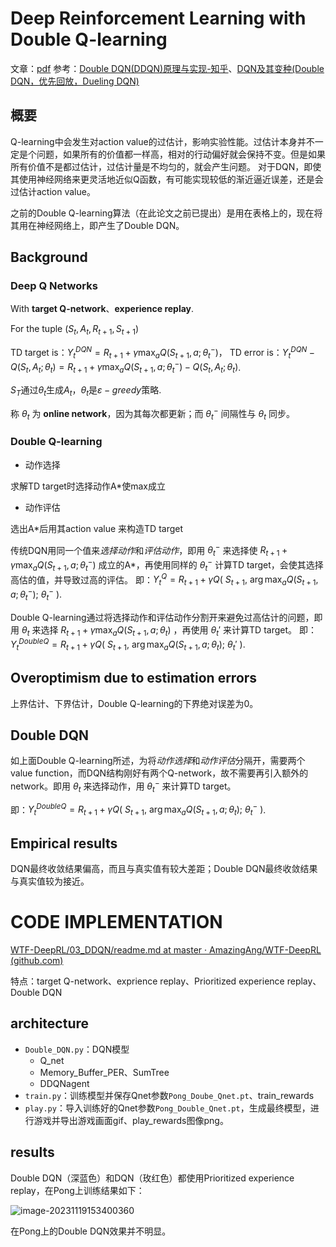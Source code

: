 # Deep Reinforcement Learning with Double Q-learning

文章：[pdf](https://arxiv.org/pdf/1509.06461.pdf)
参考：[Double DQN(DDQN)原理与实现-知乎](https://zhuanlan.zhihu.com/p/97853300)、[DQN及其变种(Double DQN，优先回放，Dueling DQN)](https://blog.csdn.net/weixin_45526117/article/details/123308645?spm=1001.2101.3001.6661.1&utm_medium=distribute.pc_relevant_t0.none-task-blog-2~default~BlogCommendFromBaidu~Rate-1-123308645-blog-120989159.235^v38^pc_relevant_sort_base2&depth_1-utm_source=distribute.pc_relevant_t0.none-task-blog-2~default~BlogCommendFromBaidu~Rate-1-123308645-blog-120989159.235^v38^pc_relevant_sort_base2&utm_relevant_index=1)

## 概要

Q-learning中会发生对action value的过估计，影响实验性能。过估计本身并不一定是个问题，如果所有的价值都一样高，相对的行动偏好就会保持不变。但是如果所有价值不是都过估计，过估计量是不均匀的，就会产生问题。
对于DQN，即使其使用神经网络来更灵活地近似Q函数，有可能实现较低的渐近逼近误差，还是会过估计action value。

之前的Double Q-learning算法（在此论文之前已提出）是用在表格上的，现在将其用在神经网络上，即产生了Double DQN。

## Background

### Deep Q Networks

With **target Q-network**、**experience replay**.

For the tuple $(S_t, A_t, R_{t+1},S_{t+1})$

TD target is：$Y_t^{DQN}=R_{t+1}+\gamma \max_a{Q(S_{t+1},a;\theta _t^-)}$，
TD error is：$Y_t^{DQN}-Q(S_t,A_t;\theta _t)=R_{t+1}+\gamma \max_a{Q(S_{t+1},a;\theta _t^-)}-Q(S_t,A_t;\theta _t)$.

$S_T$通过$\theta_t$生成$A_t$，$\theta_t$是$\varepsilon-greedy$策略.

称 $\theta _t$ 为 **online network**，因为其每次都更新；而 $\theta _t^-$ 间隔性与 $\theta _t$ 同步。

### Double Q-learning

- 动作选择

求解TD target时选择动作A*使max成立

- 动作评估

选出A*后用其action value 来构造TD target

传统DQN用同一个值来*选择动作*和*评估动作*，即用 $\theta_t^-$ 来选择使 $R_{t+1}+\gamma \max_a{Q(S_{t+1},a;\theta _t^-)}$ 成立的A*，再使用同样的 $\theta_t^-$ 计算TD target，会使其选择高估的值，并导致过高的评估。
即：$Y_t^Q=R_{t+1}+\gamma Q(~S_{t+1},~ \arg\max_a{Q(S_{t+1}, a; \theta_t^-); ~\theta_t^-}~)$.

Double Q-learning通过将选择动作和评估动作分割开来避免过高估计的问题，即用 $\theta_t$ 来选择 $R_{t+1}+\gamma \max_a{Q(S_{t+1},a;\theta _t)}$ ，再使用 $\theta_t'$ 来计算TD target。
即：$Y_t^{DoubleQ}=R_{t+1}+\gamma Q(~S_{t+1},~ \arg\max_a{Q(S_{t+1}, a; \theta_t); ~\theta_t'}~)$.

## Overoptimism due to estimation errors

上界估计、下界估计，Double Q-learning的下界绝对误差为0。

## Double DQN

如上面Double Q-learning所述，为将*动作选择*和*动作评估*分隔开，需要两个value function，而DQN结构刚好有两个Q-network，故不需要再引入额外的network。即用 $\theta_t$ 来选择动作，用 $\theta_t^-$ 来计算TD target。

即：${Y_t^{DoubleQ}=R_{t+1}+\gamma Q(~S_{t+1},~ \arg\max_a{Q(S_{t+1}, a; \theta_t); ~\theta_t^-}~)}$.

## Empirical results

DQN最终收敛结果偏高，而且与真实值有较大差距；Double DQN最终收敛结果与真实值较为接近。





# CODE IMPLEMENTATION

[WTF-DeepRL/03_DDQN/readme.md at master · AmazingAng/WTF-DeepRL (github.com)](https://github.com/AmazingAng/WTF-DeepRL/blob/master/03_DDQN/readme.md)

特点：target Q-network、exprience replay、Prioritized experience replay、Double DQN

## architecture

- `Double_DQN.py`：DQN模型
  - Q_net
  - Memory_Buffer_PER、SumTree
  - DDQNagent
- `train.py`：训练模型并保存Qnet参数`Pong_Doube_Qnet.pt`、train_rewards
- `play.py`：导入训练好的Qnet参数`Pong_Double_Qnet.pt`，生成最终模型，进行游戏并导出游戏画面gif、play_rewards图像png。



## results

Double DQN（深蓝色）和DQN（玫红色）都使用Prioritized experience replay，在Pong上训练结果如下：

![image-20231119153400360](C:\Users\Lenovo\AppData\Roaming\Typora\typora-user-images\image-20231119153400360.png)

在Pong上的Double DQN效果并不明显。
